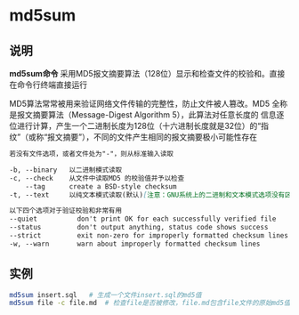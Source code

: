 # **md5sum**

## 说明

**md5sum命令** 采用MD5报文摘要算法（128位）显示和检查文件的校验和。直接在命令行终端直接运行

MD5算法常常被用来验证网络文件传输的完整性，防止文件被人篡改。MD5 全称是报文摘要算法（Message-Digest Algorithm 5），此算法对任意长度的
信息逐位进行计算，产生一个二进制长度为128位（十六进制长度就是32位）的“指纹”（或称“报文摘要”），不同的文件产生相同的报文摘要极小可能性存在

```markdown
若没有文件选项，或者文件处为"-"，则从标准输入读取

-b, --binary   以二进制模式读取
-c, --check    从文件中读取MD5 的校验值并予以检查
    --tag      create a BSD-style checksum
-t, --text     以纯文本模式读取(默认)[注意：GNU系统上的二进制和文本模式选项没有区别]

以下四个选项对于验证校验和非常有用
--quiet          don't print OK for each successfully verified file
--status         don't output anything, status code shows success
--strict         exit non-zero for improperly formatted checksum lines
-w, --warn       warn about improperly formatted checksum lines

```

## 实例

```bash
md5sum insert.sql   # 生成一个文件insert.sql的md5值
md5sum file -c file.md  # 检查file是否被修改，file.md包含file文件的原始md5值

```
